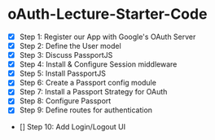 # oAuth-Lecture-Starter-Code

- [x] Step 1: Register our App with Google's OAuth Server
- [x] Step 2: Define the User model
- [x] Step 3: Discuss PassportJS
- [x] Step 4: Install & Configure Session middleware
- [x] Step 5: Install PassportJS
- [x] Step 6: Create a Passport config module
- [x] Step 7: Install a Passport Strategy for OAuth
- [x] Step 8: Configure Passport
- [x] Step 9: Define routes for authentication
- [] Step 10: Add Login/Logout UI